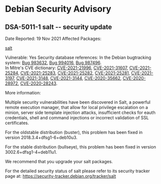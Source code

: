 
Debian Security Advisory
========================


DSA-5011-1 salt -- security update
----------------------------------



Date Reported:
19 Nov 2021
Affected Packages:

[salt](https://packages.debian.org/src:salt)

Vulnerable:
Yes
Security database references:
In the Debian bugtracking system: [Bug 983632](https://bugs.debian.org/cgi-bin/bugreport.cgi?bug=983632), [Bug 994016](https://bugs.debian.org/cgi-bin/bugreport.cgi?bug=994016), [Bug 987496](https://bugs.debian.org/cgi-bin/bugreport.cgi?bug=987496).  
In Mitre's CVE dictionary: [CVE-2021-21996](https://security-tracker.debian.org/tracker/CVE-2021-21996), [CVE-2021-31607](https://security-tracker.debian.org/tracker/CVE-2021-31607), [CVE-2021-25284](https://security-tracker.debian.org/tracker/CVE-2021-25284), [CVE-2021-25283](https://security-tracker.debian.org/tracker/CVE-2021-25283), [CVE-2021-25282](https://security-tracker.debian.org/tracker/CVE-2021-25282), [CVE-2021-25281](https://security-tracker.debian.org/tracker/CVE-2021-25281), [CVE-2021-3197](https://security-tracker.debian.org/tracker/CVE-2021-3197), [CVE-2021-3148](https://security-tracker.debian.org/tracker/CVE-2021-3148), [CVE-2021-3144](https://security-tracker.debian.org/tracker/CVE-2021-3144), [CVE-2020-35662](https://security-tracker.debian.org/tracker/CVE-2020-35662), [CVE-2020-28972](https://security-tracker.debian.org/tracker/CVE-2020-28972), [CVE-2020-28243](https://security-tracker.debian.org/tracker/CVE-2020-28243).  

More information:

Multiple security vulnerabilities have been discovered in Salt, a powerful
remote execution manager, that allow for local privilege escalation on a
minion, server side template injection attacks, insufficient checks for eauth
credentials, shell and command injections or incorrect validation of SSL
certificates.


For the oldstable distribution (buster), this problem has been fixed
in version 2018.3.4+dfsg1-6+deb10u3.


For the stable distribution (bullseye), this problem has been fixed in
version 3002.6+dfsg1-4+deb11u1.


We recommend that you upgrade your salt packages.


For the detailed security status of salt please refer to
its security tracker page at:
<https://security-tracker.debian.org/tracker/salt>





